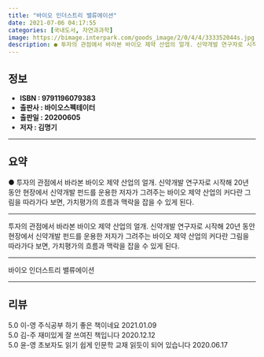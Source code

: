 ```yaml
---
title: "바이오 인더스트리 밸류에이션"
date: 2021-07-06 04:17:55
categories: [국내도서, 자연과과학]
image: https://bimage.interpark.com/goods_image/2/0/4/4/333352044s.jpg
description: ● 투자의 관점에서 바라본 바이오 제약 산업의 얼개. 신약개발 연구자로 시작해 20년 동안 현장에서 신약개발 펀드를 운용한 저자가 그려주는 바이오 제약 산업의 커다란 그림을 따라가다 보면, 가치평가의 흐름과 맥락을 잡을 수 있게 된다.
---
```


## **정보**

- **ISBN : 9791196079383**
- **출판사 : 바이오스펙테이터**
- **출판일 : 20200605**
- **저자 : 김명기**

------



## **요약**

●  투자의 관점에서 바라본 바이오 제약 산업의 얼개. 신약개발 연구자로 시작해 20년 동안 현장에서 신약개발 펀드를 운용한 저자가 그려주는 바이오 제약 산업의 커다란 그림을 따라가다  보면, 가치평가의 흐름과 맥락을 잡을 수 있게 된다.

------

투자의 관점에서 바라본 바이오 제약 산업의 얼개. 신약개발 연구자로 시작해 20년 동안 현장에서 신약개발 펀드를 운용한 저자가 그려주는 바이오 제약 산업의 커다란 그림을 따라가다  보면, 가치평가의 흐름과 맥락을 잡을 수 있게 된다.

------


바이오 인더스트리 밸류에이션 

------


## **리뷰** 

5.0 이-영 주식공부 하기 좋은 책이네요 2021.01.09 <br/>5.0 김-주 재미있게 잘 쓰여진 책입니다 2020.12.12 <br/>5.0 윤-영 초보자도 읽기 쉽게 인문학 교재 읽듯이 되어 있습니다 2020.06.17 <br/>